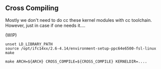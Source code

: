 
## Cross Compiling

Mostly we don't need to do cc these kernel modules with cc toolchain. However, just in case if one needs it....

(WIP)

```
unset LD_LIBRARY_PATH
source /opt/ifc14xx/2.6-4.14/environment-setup-ppc64e6500-fsl-linux
make
```
```
make ARCH=${ARCH} CROSS_COMPILE=${CROSS_COMPILE} KERNELDIR=....
```
